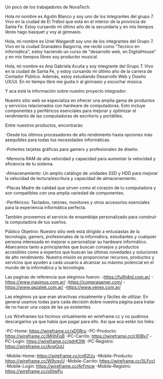 Un poco de los trabajadores de NovaTech:

Hola mi nombre es Agutín Blanco y soy uno de los integrantes del grupo 7. Vivo en la ciudad de El Trébol que está en el interior de la provincia de Santa Fe. Estoy cursando mi último año de la secundaria y en mis tiempos libres hago basquet y voy al gimnasio.

Hola, mi nombre es Uriel Waigandt soy uno de los integrantes del Grupo 7. Vivo en la ciudad Granadero Baigorria, me recibí como "Tecnico en informática", estoy haciendo un curso de "desarrollo web, en DigitalHouse" y en mis tiempos libres soy productor musical.

Hola, mi nombre es Ana Gabriela Acuña y soy integrante del Grupo 7. Vivo en la ciudad de Santa Fe, y estoy cursando mi último año de la carrera de Contador Público. Además, estoy estudiando Desarrollo Web y Diseño UX/UI. En mi tiempo libre me gusta ir al gimnasio y escuchar música. 


Y aca está la información sobre nuestro proyecto integrador:

Nuestro sitio web se especializa en ofrecer una amplia gama de productos y servicios relacionados con hardware de computadoras. Esto incluye componentes y periféricos esenciales para mejorar y optimizar el rendimiento de las computadoras de escritorio y portátiles. 

Entre nuestros productos, encontrarás:

-Desde los últimos procesadores de alto rendimiento hasta opciones más asequibles para todas tus necesidades informáticas.

-Potentes tarjetas gráficas para gamers y profesionales de diseño.

-Memoria RAM de alta velocidad y capacidad para aumentar la velocidad y eficiencia de tu sistema.

-Almacenamiento: Un amplio catálogo de unidades SSD y HDD para mejorar la velocidad de lectura/escritura y capacidad de almacenamiento.

-Placas Madre de calidad que sirven como el corazón de tu computadora y son compatibles con una amplia variedad de componentes.

-Periféricos: Teclados, ratones, monitores y otros accesorios esenciales para la experiencia informática perfecta.


También proveemos el servicio de ensamblaje personalizado para construir la computadora de tus sueños.


Público Objetivo:
Nuestro sitio web está dirigido a entusiastas de la tecnología, gamers, profesionales de la informática, estudiantes y cualquier persona interesada en mejorar o personalizar su hardware informático. Abarcamos tanto a principiantes que buscan consejos y productos accesibles como a expertos que buscan las últimas novedades y soluciones de alto rendimiento. Nuestra misión es proporcionar recursos, productos y servicios que ayuden a cada usuario a alcanzar su máximo potencial en el mundo de la informática y la tecnología.

Las paginas de referencia que elegimos fueron:
-https://fullh4rd.com.ar/
-https://www.maximus.com.ar/
-https://compragamer.com/
-https://www.gezatek.com.ar/
-https://www.venex.com.ar/

Las elegimos ya que eran atractivas visualmente y fáciles de utilizar. En general usamos todas para cada decisión dobre nuestra página para tratar de no hacer una copia de las ya existentes.



Los Wireframes los hicimos virtualmente en wireframe.cc y no pudimos descargarlos ya que había que pagar para ello. Así que aca están los links:

-PC-Home: https://wireframe.cc/xD0Rru
-PC-Producto: https://wireframe.cc/MHhFpB
-PC-Carrito: https://wireframe.cc/rX0Bv7
-PC-Login: https://wireframe.cc/qdrK3W
-PC-Registro: https://wireframe.cc/AnqOuU

-Mobile-Home: https://wireframe.cc/cnR2Uu
-Mobile-Producto: https://wireframe.cc/W9vqyU
-Mobile-Carrito: https://wireframe.cc/5LFccI
-Mobile-Login: https://wireframe.cc/ArFmcw
-Mobile-Registro: https://wireframe.cc/o0twPu